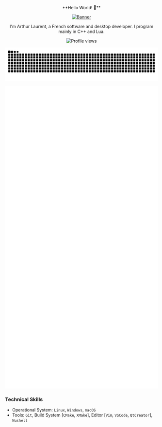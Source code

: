 <div align="center">
**Hello World! 👋**

[![Banner](https://svg-banners.vercel.app/api?type=rainbow&text1=Arthapz%20&width=800&height=400)](https://github.com/Arthapz)

I'm Arthur Laurent, a French software and desktop developer. I program mainly in C++ and Lua.

![Profile views](https://komarev.com/ghpvc/?username=Arthapz&style=flat-square)

<picture>
  <source media="(prefers-color-scheme: dark)" srcset="github-snake-dark.svg">
  <source media="(prefers-color-scheme: light)" srcset="github-snake.svg">
  <img alt="github-snake" src="github-snake.svg">
</picture>

[![Metrics](/github-metrics.svg)](https://github.com/Arthapz)
</div>

### Technical Skills

- Operational System: `Linux`, `Windows`, `macOS`
- Tools: `Git`, Build System [`CMake`, `XMake`], Editor [`Vim`, `VSCode`, `QtCreator`], `Nushell`
